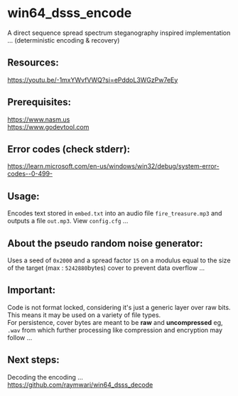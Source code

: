 # win64_dsss_encode
A direct sequence spread spectrum steganography inspired implementation ... (deterministic encoding & recovery)

## Resources:
https://youtu.be/-1mxYWvfVWQ?si=ePddoL3WGzPw7eEy

## Prerequisites:
https://www.nasm.us  <br>
https://www.godevtool.com

## Error codes (check stderr):
https://learn.microsoft.com/en-us/windows/win32/debug/system-error-codes--0-499-

## Usage:
Encodes text stored in `embed.txt` into an audio file `fire_treasure.mp3` and outputs a file `out.mp3`. View `config.cfg` ...

## About the pseudo random noise generator:
Uses a seed of `0x2000` and a spread factor `15` on a modulus equal to the size of the target (max : `5242880`bytes) cover to prevent data overflow ...

## Important:
Code is not format locked, considering it's just a generic layer over raw bits. This means it may be used on a variety of file types. <br>
For persistence, cover bytes are meant to be __raw__ and __uncompressed__ eg, `.wav` from which further processing like compression and encryption may follow ... 

## Next steps:
Decoding the encoding ... <br>
https://github.com/raymwari/win64_dsss_decode
